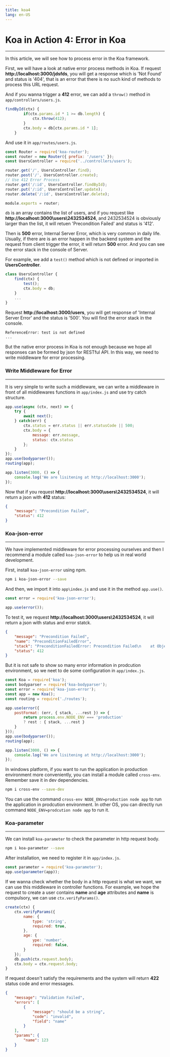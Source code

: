```yaml
---
title: koa4
lang: en-US
---
```

# Koa in Action 4: Error in Koa
---
In this article, we will see how to process error in the Koa framework.

First, we will have a look at native error process methods in Koa. If request **http://localhost:3000/jdsfds**, 
you will get a response which is 'Not Found' and status is '404', that is an error that there is no such kind of methods to 
process this URL request.

And if you wanna trigger a **412** error, we can add a `throw()` method in `app/controllers/users.js`.
```js
findById(ctx) {
        if(ctx.params.id * 1 >= db.length) {
            ctx.throw(412);
        }
        ctx.body = db[ctx.params.id * 1];
    }
```
And use it in `app/routes/users.js`.
```js
const Router = require('koa-router');
const router = new Router({ prefix: '/users' });
const UsersController = require('../controllers/users');

router.get('/', UsersController.find);
router.post('/', UsersController.create);
// Use 412 Error Process
router.get('/:id', UsersController.findById);
router.put('/:id', UsersController.update);
router.delete('/:id', UsersController.delete);

module.exports = router;
```
`db` is an array contains the list of users, and if you request like
**http://localhost:3000\users\2432534524**, and 2432534524 is obviously larger than
the list, it will retuen 'Precondition Failed' and status is '412'.

Then is **500** error, Internal Server Error, which is very common in daily life.
Usually, if there are is an error happen in the backend system and the request from client trigger
the error, it will return **500** error. And you can see the error stack in the console of Server.

For example, we add a `test()` method which is not defined or imported in **UsersController**.
```js
class UsersController {
    find(ctx) {
        test();
        ctx.body = db;
    }
    ...
}
```
Request **http://localhost:3000/users**, you will get response of 'Internal Server Error' and the 
status is '500'. You will find the error stack in the console.
```bash
ReferenceError: test is not defined
...
```
But the native error process in Koa is not enough because we hope all responses can be formed by json
for RESTful API. In this way, we need to write middleware for error processing.

### Write Middleware for Error
---
It is very simple to write such a middleware, we can write a middleware in front of all middlewares functions in
`app/index.js` and use try catch structure.
```js
app.use(async (ctx, next) => {
    try {
        await next();
    } catch(err) {
        ctx.status = err.status || err.statusCode || 500;
        ctx.body = {
            message: err.message,
            status: ctx.status
        };
    }
});
app.use(bodyparser());
routing(app);

app.listen(3000, () => {
    console.log('We are lisitening at http://localhost:3000');
});
```
Now that if you request **http://localhost:3000\users\2432534524**, it will return
a json with **412** status: 
```json
{
    "message": "Precondition Failed",
    "status": 412
}
```

### Koa-json-error
---
We have implemented middleware for error processing ourselves and then I recommend a module called 
`koa-json-error` to help us in real world development.

First, install `koa-json-error` using npm.
```bash
npm i koa-json-error --save
```
And then, we import it into `app\index.js` and use it in the method `app.use()`.
```js
const error = require('koa-json-error');

app.use(error());
```
To test it, we request **http://localhost:3000\users\2432534524**, it will return a json with
status and error statck.
```json
{
    "message": "Precondition Failed",
    "name": "PreconditionFailedError",
    "stack": "PreconditionFailedError: Precondition Failed\n    at Object.throw (D:\\repository\\koa-repo\\quora-api\\node_modules\\koa\\lib\\context.js:97:11)\n    at findById (D:\\repository\\koa-repo\\quora-api\\app\\controllers\\users.js:12:22)\n    at dispatch (D:\\repository\\koa-repo\\quora-api\\node_modules\\koa-compose\\index.js:42:32)\n    at D:\\repository\\koa-repo\\quora-api\\node_modules\\koa-router\\lib\\router.js:368:16\n    at dispatch (D:\\repository\\koa-repo\\quora-api\\node_modules\\koa-compose\\index.js:42:32)\n    at D:\\repository\\koa-repo\\quora-api\\node_modules\\koa-compose\\index.js:34:12\n    at dispatch (D:\\repository\\koa-repo\\quora-api\\node_modules\\koa-router\\lib\\router.js:373:31)\n    at dispatch (D:\\repository\\koa-repo\\quora-api\\node_modules\\koa-compose\\index.js:42:32)\n    at allowedMethods (D:\\repository\\koa-repo\\quora-api\\node_modules\\koa-router\\lib\\router.js:429:12)\n    at dispatch (D:\\repository\\koa-repo\\quora-api\\node_modules\\koa-compose\\index.js:42:32)",
    "status": 412
}
```
But it is not safe to show so many error information in prodcution environment, so we neet to de some configuration in `app/index.js`.
```js
const Koa = require('koa');
const bodyparser = require('koa-bodyparser');
const error = require('koa-json-error');
const app = new Koa();
const routing = require('./routes');

app.use(error({
    postFormat: (err, { stack, ...rest }) => {
        return process.env.NODE_ENV === 'production'
        ? rest : { stack, ...rest }
    }
}));
app.use(bodyparser());
routing(app);

app.listen(3000, () => {
    console.log('We are lisitening at http://localhost:3000');
});
```
In windows platform, if you want to run the application in production environment more 
conveniently, you can install a module called `cross-env`. Remember save it in dev dependencies.
```bash
npm i cross-env --save-dev
```
You can use the command `cross-env NODE_ENV=production node app` to run the application in prodcution
environment. In other OS, you can directly run command `NODE_ENV=prodcution node app` to run it.

### Koa-parameter
---
We can install `koa-parameter` to check the parameter in http request body.
```bash
npm i koa-parameter --save
```
After installation, we need to register it in `app/index.js`.
```js
const parameter = require('koa-parameter');
app.use(parameter(app));
```

If we wanna check whether the body in a http request is what we want, we can
use this middleware in controller functions. For example, we hope the request to
create a user contains **name** and **age** attributes and **name** is compulsory,
we can use `ctx.verifyParams()`.
```js
create(ctx) {
    ctx.verifyParams({
        name: {
            type: 'string',
            required: true,
        },
        age: {
            ype: 'number',
            required: false,
        }
    });
    db.push(ctx.request.body);
    ctx.body = ctx.request.body;
}
```

If request doesn't satisfy the requirements and the system will return **422** status code
and error messages.

```json
{
    "message": "Validation Failed",
    "errors": [
        {
            "message": "should be a string",
            "code": "invalid",
            "field": "name"
        }
    ],
    "params": {
        "name": 123
    }
}
```